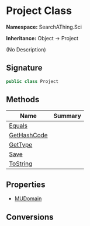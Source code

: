 # Project Class
**Namespace:** SearchAThing.Sci

**Inheritance:** Object → Project

(No Description)

## Signature
```csharp
public class Project
```
## Methods
|**Name**|**Summary**|
|---|---|
|[Equals](Project/Equals.md)||
|[GetHashCode](Project/GetHashCode.md)||
|[GetType](Project/GetType.md)||
|[Save](Project/Save.md)||
|[ToString](Project/ToString.md)||
## Properties
- [MUDomain](Project/MUDomain.md)
## Conversions
